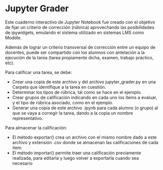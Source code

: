 # Jupyter Grader

Este cuaderno interactivo de Jupyter Notebook fue creado con el objetivo de fijar un criterio de corrección (rúbrica) aprovechando las posibilidades de ipywidgets, emulando el sistema utilizado en sistemas LMS como Moddle.

Además de lograr un criterio transversal de corrección entre un equipo de docentes, puede ser compartido con los alumnos con antelación a la ejecución de la tarea (tarea propiamente dicha, examen, trabajo práctico, etc).

Para calificar una tarea, se debe:
- Crear una copia de este archivo y del archivo jupyter_grader.py en una Carpeta que identifique a la tarea en cuestión. 
- Determinar los tipos de rúbrica, tal como se hace en el ejemplo.
- Crear grupos de calificación indicando en cada uno los items a evaluar, y el tipo de rúbrica asociado, como en el ejemplo.
- Generar una copia de este archivo .ipynb para cada alumno (o grupo) al que se vaya a corregir la tarea, dando a la copia un nombre representativo.

Para almacenar la calificación:
- El método exportar() crea un archivo con el mismo nombre dado a este archivo y extensión .csv donde se almacenan las calificaciones de cada item.
- El método importar() permite traer una calificación previamente realizada, para editarla y luego volver a exportarla cuando sea necesario

